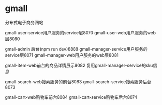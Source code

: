 # gmall
分布式电子商务网站

gmall-user-service用户服务的service层8070
gmall-user-web用户服务的web层8080

gmall-admin 后台(npm run dev)8888
gmall-manager-service用户服务的service层8071
gmall-manager-web用户服务的web层8081

gmall-item-web前台的商品详情展示8082
复用gmall-manager-service的sku信息

gmall-search-web搜索服务的前台8083
gmall-search-service搜索服务后台8073

gmall-cart-web购物车前台8084
gmall-cart-service购物车后台8074